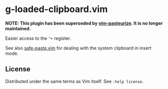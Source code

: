 # g-loaded-clipboard.vim

**NOTE: This plugin has been superseded by [vim-pasteurize](https://github.com/riceissa/vim-pasteurize).
It is no longer maintained.**

Easier access to the `"+` register.

See also [safe-paste.vim](https://github.com/riceissa/vim-safe-paste) for
dealing with the system clipboard in insert mode.

## License

Distributed under the same terms as Vim itself. See `:help license`.
